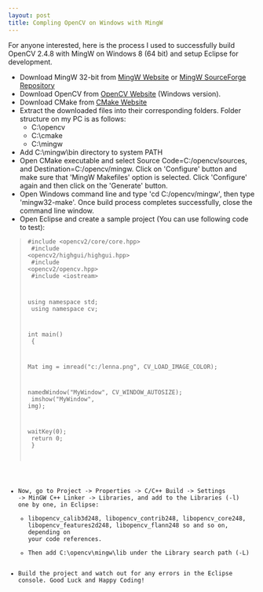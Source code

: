 ```yaml
---
layout: post
title: Compling OpenCV on Windows with MingW
---
```

For anyone interested, here is the process I used to successfully build OpenCV 2.4.8 with MingW on Windows 8 (64 bit) and setup Eclipse for development.

- Download MingW 32-bit from [MingW Website](http://www.mingw.org/) or [MingW SourceForge Repository](http://mingwrep.sourceforge.net/)
- Download OpenCV from [OpenCV Website](http://opencv.org/downloads.html) (Windows version).
- Download CMake from [CMake Website](http://www.cmake.org/)
- Extract the downloaded files into their corresponding folders. Folder structure on my PC is as follows:
  - C:\opencv
  - C:\cmake
  - C:\mingw
- Add C:\mingw\bin directory to system PATH
- Open CMake executable and select Source Code=C:/opencv/sources, and Destination=C:/opencv/mingw. Click on 'Configure' button and make sure that 'MingW Makefiles' option is selected. Click 'Configure' again and then click on the 'Generate' button.
- Open Windows command line and type 'cd C:/opencv/mingw', then type 'mingw32-make'. Once build process completes successfully, close the command line window.
- Open Eclipse and create a sample project (You can use following code to test):

> <code>#include &lt;opencv2/core/core.hpp&gt;<br>
> #include &lt;opencv2/highgui/highgui.hpp&gt;<br>
> #include &lt;opencv2/opencv.hpp&gt;<br>
> #include &lt;iostream><br>
>
> using namespace std;<br>
> using namespace cv;<br>
>
> int main()<br>
> &#123;<br>
>
> Mat img = imread("c:/lenna.png", CV_LOAD_IMAGE_COLOR);<br>
>
> namedWindow("MyWindow", CV_WINDOW_AUTOSIZE);<br>
> imshow("MyWindow", img);<br>
>
> waitKey(0);<br>
> return 0;<br>
> &#125;<br>

- Now, go to Project -> Properties -> C/C++ Build -> Settings -> MinGW C++ Linker -> Libraries, and add to the Libraries (-l) one by one, in Eclipse:
  - libopencv_calib3d248, libopencv_contrib248, libopencv_core248, libopencv_features2d248, libopencv_flann248 so and so on, depending on your code references.
  - Then add C:\opencv\mingw\lib under the Library search path (-L)
- Build the project and watch out for any errors in the Eclipse console.
Good Luck and Happy Coding!